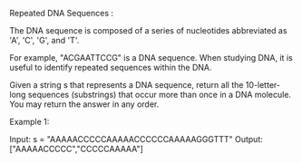 Repeated DNA Sequences :

The DNA sequence is composed of a series of nucleotides abbreviated as 'A', 'C', 'G', and 'T'.

For example, "ACGAATTCCG" is a DNA sequence.
When studying DNA, it is useful to identify repeated sequences within the DNA.

Given a string s that represents a DNA sequence, return all the 10-letter-long sequences (substrings) that occur more than once in a DNA molecule. You may return the answer in any order.

Example 1:

Input: s = "AAAAACCCCCAAAAACCCCCCAAAAAGGGTTT"
Output: ["AAAAACCCCC","CCCCCAAAAA"]